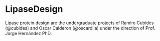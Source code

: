 LipaseDesign
============

Lipase protein design are the undergraduate projects of Ramiro Cubides (@cubides) and Oscar Calderon (@oscardila) under the direction of Prof. Jorge Hernández PhD.
